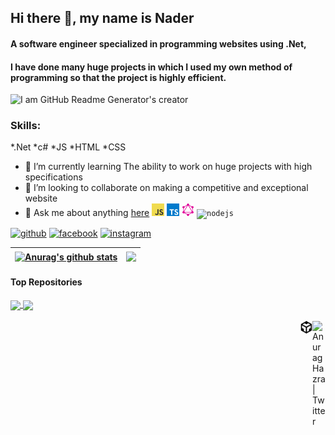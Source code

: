 ## Hi there 👋, my name is Nader
#### A software engineer specialized in programming websites using .Net,
#### I have done many huge projects in which I used my own method of programming so that the project is highly efficient.

![I am GitHub Readme Generator's creator](https://tse2.mm.bing.net/th?id=OIP.ATjXwACtTh3mqnPPqZzpkAHaDz&pid=Api&P=0)


### Skills:
*.Net 
*c#
*JS
*HTML
*CSS

- 🌱 I’m currently learning The ability to work on huge projects with high specifications 
- 👯 I’m looking to collaborate on making a competitive and exceptional website 
- 💬 Ask me about anything [here](https://github.com/anuraghazra/anuraghazra/issues)
<code><img height="20" alt="javascript" src="https://raw.githubusercontent.com/github/explore/80688e429a7d4ef2fca1e82350fe8e3517d3494d/topics/javascript/javascript.png"></code>
<code><img height="20" alt="typescript" src="https://raw.githubusercontent.com/github/explore/80688e429a7d4ef2fca1e82350fe8e3517d3494d/topics/typescript/typescript.png"></code>
<code><img height="20" alt="graphql" src="https://raw.githubusercontent.com/github/explore/5c058a388828bb5fde0bcafd4bc867b5bb3f26f3/topics/graphql/graphql.png"></code>
<code><img height="20" alt="nodejs" src="[[[https://raw.githubusercontent.com/github/explore/80688e429a7d4ef2fca1e82350fe8e3517d3494d/topics/nodejs/nodejs.png](https://tse3.mm.bing.net/th?id=OIP.Pt_PSuXaMLISx3oDnOyrWwHaEK&pid=Api&P=0)](https://tse1.mm.bing.net/th?id=OIP.RSlI99fGbozaXSS-USqE7gHaC9&pid=Api&rs=1&c=1&qlt=95&w=219&h=87)](https://e3arabi.com/wp-content/uploads/2021/03/html-4.jpg)"></code>   

[<img src='https://cdn.jsdelivr.net/npm/simple-icons@3.0.1/icons/github.svg' alt='github' height='40'>](https://github.com/NaderAssaf)  [<img src='https://cdn.jsdelivr.net/npm/simple-icons@3.0.1/icons/facebook.svg' alt='facebook' height='40'>](https://www.facebook.com/nader.assaf.581/)  [<img src='https://cdn.jsdelivr.net/npm/simple-icons@3.0.1/icons/instagram.svg' alt='instagram' height='40'>](https://www.instagram.com/nader_atef_assaf) 

 


| <a href="https://github.com/anuraghazra/github-readme-stats"><img align="center" src="https://github-readme-stats.vercel.app/api?username=anuraghazra&show_icons=true&include_all_commits=true&theme=buefy&hide_border=true" alt="Anurag's github stats" /></a> | <a href="https://github.com/anuraghazra/github-readme-stats"><img align="center" src="https://github-readme-stats.vercel.app/api/top-langs/?username=anuraghazra&layout=compact&theme=buefy&hide_border=true" /></a> |
| ------------- | ------------- |

#### Top Repositories


<a href="https://github.com/anuraghazra/github-readme-stats">
  <img align="center" src="https://github-readme-stats.vercel.app/api/pin/?username=anuraghazra&repo=github-readme-stats&theme=buefy" />
</a>
<a href="https://github.com/anuraghazra/anuraghazra.github.io">
  <img align="center" src="https://github-readme-stats.vercel.app/api/pin/?username=anuraghazra&repo=anuraghazra.github.io&theme=buefy" />
</a>

<br />
<br />

<a href="https://twitter.com/anuraghazru">
  <img align="right" alt="Anurag Hazra | Twitter" width="21px" src="https://raw.githubusercontent.com/anuraghazra/anuraghazra/master/assets/twitter.svg" />
</a>
<a href="https://codesandbox.io/u/anuraghazra">
  <img align="right" alt="Anurag Hazra | CodeSandbox" width="20px" src="https://raw.githubusercontent.com/anuraghazra/anuraghazra/master/assets/codesandbox.svg" />
</a>










